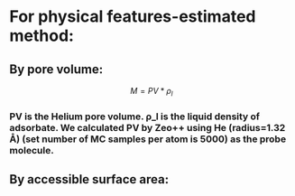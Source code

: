 # For physical features-estimated  method:     

## By pore volume: 
$$ M=PV*ρ_l $$                     
### PV is the Helium pore volume. ρ_l is the liquid density of adsorbate. We calculated PV by Zeo++ using He (radius=1.32 Å) (set number of MC samples per atom is 5000) as the probe molecule.
## By accessible surface area:                  

